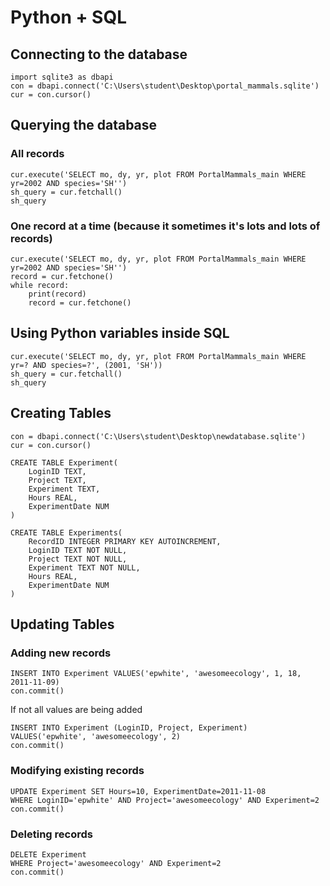 # Python + SQL

## Connecting to the database

```
import sqlite3 as dbapi
con = dbapi.connect('C:\Users\student\Desktop\portal_mammals.sqlite')
cur = con.cursor()
```

## Querying the database

### All records

```
cur.execute('SELECT mo, dy, yr, plot FROM PortalMammals_main WHERE yr=2002 AND species='SH'')
sh_query = cur.fetchall()
sh_query
```

### One record at a time (because it sometimes it's lots and lots of records)

```
cur.execute('SELECT mo, dy, yr, plot FROM PortalMammals_main WHERE yr=2002 AND species='SH'')
record = cur.fetchone()
while record:
    print(record)
    record = cur.fetchone()
```

## Using Python variables inside SQL

```
cur.execute('SELECT mo, dy, yr, plot FROM PortalMammals_main WHERE yr=? AND species=?', (2001, 'SH'))
sh_query = cur.fetchall()
sh_query
```

## Creating Tables

```
con = dbapi.connect('C:\Users\student\Desktop\newdatabase.sqlite')
cur = con.cursor()

CREATE TABLE Experiment(
    LoginID TEXT,
    Project TEXT,
    Experiment TEXT,
    Hours REAL,
    ExperimentDate NUM
)

CREATE TABLE Experiments(
    RecordID INTEGER PRIMARY KEY AUTOINCREMENT,
    LoginID TEXT NOT NULL,
    Project TEXT NOT NULL,
    Experiment TEXT NOT NULL,
    Hours REAL,
    ExperimentDate NUM
)

```

## Updating Tables

### Adding new records

```
INSERT INTO Experiment VALUES('epwhite', 'awesomeecology', 1, 18, 2011-11-09)
con.commit()
```

If not all values are being added

```
INSERT INTO Experiment (LoginID, Project, Experiment) VALUES('epwhite', 'awesomeecology', 2)
con.commit()
```

### Modifying existing records

```
UPDATE Experiment SET Hours=10, ExperimentDate=2011-11-08
WHERE LoginID='epwhite' AND Project='awesomeecology' AND Experiment=2
con.commit()
```

### Deleting records

```
DELETE Experiment
WHERE Project='awesomeecology' AND Experiment=2
con.commit()
```
